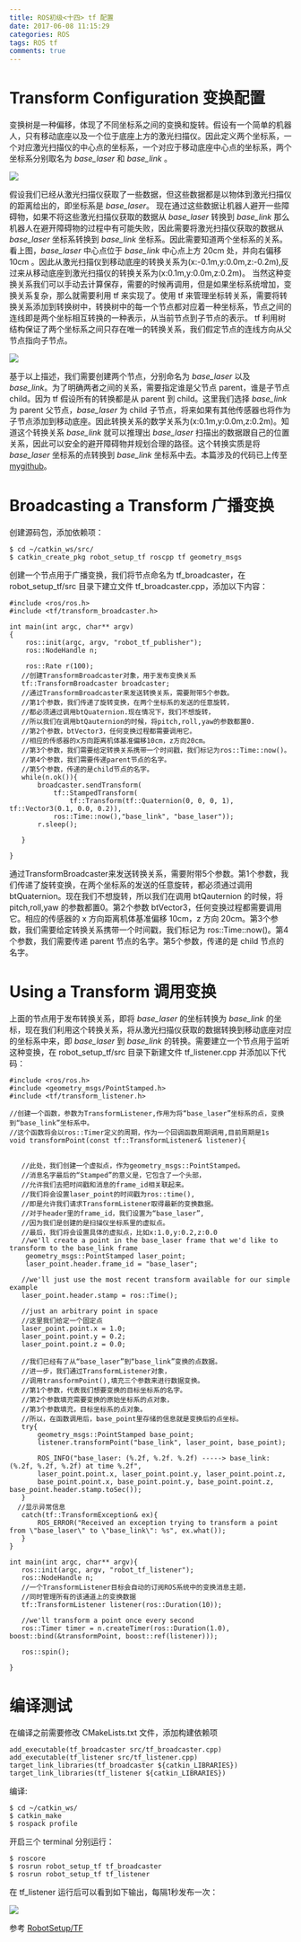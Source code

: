```yaml
---
title: ROS初级<十四> tf 配置
date: 2017-06-08 11:15:29
categories: ROS
tags: ROS tf
comments: true
---
```

# Transform Configuration 变换配置
变换树是一种偏移，体现了不同坐标系之间的变换和旋转。假设有一个简单的机器人，只有移动底座以及一个位于底座上方的激光扫描仪。因此定义两个坐标系，一个对应激光扫描仪的中心点的坐标系，一个对应于移动底座中心点的坐标系，两个坐标系分别取名为 *base_laser* 和 *base_link* 。

![](ros-primary-tutorial-14/simple_robot.png)
<!--more-->
假设我们已经从激光扫描仪获取了一些数据，但这些数据都是以物体到激光扫描仪的距离给出的，即坐标系是 *base_laser*。 现在通过这些数据让机器人避开一些障碍物，如果不将这些激光扫描仪获取的数据从 *base_laser* 转换到 *base_link* 那么机器人在避开障碍物的过程中有可能失败，因此需要将激光扫描仪获取的数据从 *base_laser* 坐标系转换到 *base_link* 坐标系。因此需要知道两个坐标系的关系。看上图，*base_laser* 中心点位于 *base_link* 中心点上方 20cm 处，并向右偏移 10cm 。因此从激光扫描仪到移动底座的转换关系为(x:-0.1m,y:0.0m,z:-0.2m),反过来从移动底座到激光扫描仪的转换关系为(x:0.1m,y:0.0m,z:0.2m)。
当然这种变换关系我们可以手动去计算保存，需要的时候再调用，但是如果坐标系统增加，变换关系复杂，那么就需要利用 tf 来实现了。使用 tf 来管理坐标转关系，需要将转换关系添加到转换树中，转换树中的每一个节点都对应着一种坐标系，节点之间的连线即是两个坐标相互转换的一种表示，从当前节点到子节点的表示。 tf 利用树结构保证了两个坐标系之间只存在唯一的转换关系，我们假定节点的连线方向从父节点指向子节点。

![](ros-primary-tutorial-14/tf_robot.png)

基于以上描述，我们需要创建两个节点，分别命名为 *base_laser* 以及 *base_link*。为了明确两者之间的关系，需要指定谁是父节点 parent，谁是子节点 child。因为 tf 假设所有的转换都是从 parent 到 child。这里我们选择 *base_link* 为 parent 父节点，*base_laser* 为 child 子节点，将来如果有其他传感器也将作为子节点添加到移动底座。因此转换关系的数学关系为(x:0.1m,y:0.0m,z:0.2m)。知道这个转换关系 *base_link* 就可以推理出 *base_laser* 扫描出的数据跟自己的位置关系，因此可以安全的避开障碍物并规划合理的路径。这个转换实质是将 *base_laser* 坐标系的点转换到 *base_link* 坐标系中去。本篇涉及的代码已上传至 [mygithub](https://github.com/StevenShiChina/robot_setup_tf)。
# Broadcasting a Transform 广播变换
创建源码包，添加依赖项：
   ```
 $ cd ~/catkin_ws/src/
 $ catkin_create_pkg robot_setup_tf roscpp tf geometry_msgs
   ```
创建一个节点用于广播变换，我们将节点命名为 tf_broadcaster，在 robot_setup_tf/src 目录下建立文件 tf_broadcaster.cpp，添加以下内容：
   ```
 #include <ros/ros.h>
 #include <tf/transform_broadcaster.h>
  
   int main(int argc, char** argv)
   {
       ros::init(argc, argv, "robot_tf_publisher");
       ros::NodeHandle n;
  
       ros::Rate r(100);
      //创建TransformBroadcaster对象，用于发布变换关系
      tf::TransformBroadcaster broadcaster;
      //通过TransformBroadcaster来发送转换关系，需要附带5个参数。
      //第1个参数，我们传递了旋转变换，在两个坐标系的发送的任意旋转，
      //都必须通过调用btQuaternion.现在情况下，我们不想旋转，
      //所以我们在调用btQauternion的时候，将pitch,roll,yaw的参数都置0.
      //第2个参数，btVector3，任何变换过程都需要调用它。
      //相应的传感器的x方向距离机体基准偏移10cm，z方向20cm。
      //第3个参数，我们需要给定转换关系携带一个时间戳，我们标记为ros::Time::now()。
      //第4个参数，我们需要传递parent节点的名字。
      //第5个参数，传递的是child节点的名字。
      while(n.ok()){
          broadcaster.sendTransform(
              tf::StampedTransform(
                  tf::Transform(tf::Quaternion(0, 0, 0, 1), tf::Vector3(0.1, 0.0, 0.2)),
              ros::Time::now(),"base_link", "base_laser"));
          r.sleep();
 
      }
 
  }

   ```
通过TransformBroadcaster来发送转换关系，需要附带5个参数。第1个参数，我们传递了旋转变换，在两个坐标系的发送的任意旋转，都必须通过调用 btQuaternion。现在我们不想旋转，所以我们在调用 btQauternion 的时候，将 pitch,roll,yaw 的参数都置0。第2个参数 btVector3，任何变换过程都需要调用它。相应的传感器的 x 方向距离机体基准偏移 10cm，z 方向 20cm。第3个参数，我们需要给定转换关系携带一个时间戳，我们标记为 ros::Time::now()。第4个参数，我们需要传递 parent 节点的名字。第5个参数，传递的是 child 节点的名字。 

# Using a Transform 调用变换 
上面的节点用于发布转换关系，即将 *base_laser* 的坐标转换为 *base_link* 的坐标，现在我们利用这个转换关系，将从激光扫描仪获取的数据转换到移动底座对应的坐标系中来，即 *base_laser* 到 *base_link* 的转换。需要建立一个节点用于监听这种变换，在 robot_setup_tf/src 目录下新建文件 tf_listener.cpp 并添加以下代码：
   ```
 #include <ros/ros.h>
 #include <geometry_msgs/PointStamped.h>
 #include <tf/transform_listener.h>
  
//创建一个函数，参数为TransformListener,作用为将“base_laser”坐标系的点，变换到“base_link”坐标系中。
//这个函数将会以ros::Timer定义的周期，作为一个回调函数周期调用,目前周期是1s
 void transformPoint(const tf::TransformListener& listener){
       
     
      //此处，我们创建一个虚拟点，作为geometry_msgs::PointStamped。
      //消息名字最后的“Stamped”的意义是，它包含了一个头部，
      //允许我们去把时间戳和消息的frame_id相关联起来。
      //我们将会设置laser_point的时间戳为ros::time(),
      //即是允许我们请求TransformListener取得最新的变换数据。
      //对于header里的frame_id，我们设置为“base_laser”,
      //因为我们是创建的是扫描仪坐标系里的虚拟点。
      //最后，我们将会设置具体的虚拟点，比如x:1.0,y:0.2,z:0.0 
      //we'll create a point in the base_laser frame that we'd like to transform to the base_link frame
       geometry_msgs::PointStamped laser_point;
       laser_point.header.frame_id = "base_laser";
  
      //we'll just use the most recent transform available for our simple example
      laser_point.header.stamp = ros::Time();
 
      //just an arbitrary point in space
      //这里我们给定一个固定点
      laser_point.point.x = 1.0;
      laser_point.point.y = 0.2;
      laser_point.point.z = 0.0;
 
      //我们已经有了从“base_laser”到“base_link”变换的点数据。
      //进一步，我们通过TransformListener对象，
      //调用transformPoint(),填充三个参数来进行数据变换。
      //第1个参数，代表我们想要变换的目标坐标系的名字。
      //第2个参数填充需要变换的原始坐标系的点对象，
      //第3个参数填充，目标坐标系的点对象。
      //所以，在函数调用后，base_point里存储的信息就是变换后的点坐标。 
      try{
          geometry_msgs::PointStamped base_point;
          listener.transformPoint("base_link", laser_point, base_point);
 
          ROS_INFO("base_laser: (%.2f, %.2f. %.2f) -----> base_link: (%.2f, %.2f, %.2f) at time %.2f",
          laser_point.point.x, laser_point.point.y, laser_point.point.z,
          base_point.point.x, base_point.point.y, base_point.point.z, base_point.header.stamp.toSec());
      }
     //显示异常信息
      catch(tf::TransformException& ex){
          ROS_ERROR("Received an exception trying to transform a point from \"base_laser\" to \"base_link\": %s", ex.what());
      }
  }
 
 int main(int argc, char** argv){
      ros::init(argc, argv, "robot_tf_listener");
      ros::NodeHandle n;
      //一个TransformListener目标会自动的订阅ROS系统中的变换消息主题，
      //同时管理所有的该通道上的变换数据
      tf::TransformListener listener(ros::Duration(10));
 
      //we'll transform a point once every second
      ros::Timer timer = n.createTimer(ros::Duration(1.0), boost::bind(&transformPoint, boost::ref(listener)));
 
      ros::spin();
 
 }
   ```
# 编译测试
在编译之前需要修改 CMakeLists.txt 文件，添加构建依赖项
   ```
add_executable(tf_broadcaster src/tf_broadcaster.cpp)
add_executable(tf_listener src/tf_listener.cpp)
target_link_libraries(tf_broadcaster ${catkin_LIBRARIES})
target_link_libraries(tf_listener ${catkin_LIBRARIES})
   ```
编译:
   ```
 $ cd ~/catkin_ws/
 $ catkin_make
 $ rospack profile
   ```
开启三个 terminal 分别运行：
   ```
 $ roscore
 $ rosrun robot_setup_tf tf_broadcaster
 $ rosrun robot_setup_tf tf_listener
   ```
在 tf_listener 运行后可以看到如下输出，每隔1秒发布一次：

![](ros-primary-tutorial-14/tf.png)

参考 [RobotSetup/TF](http://wiki.ros.org/cn/navigation/Tutorials/RobotSetup/TF)
